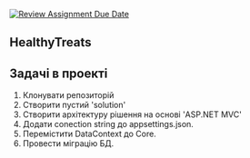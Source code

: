 [![Review Assignment Due Date](https://classroom.github.com/assets/deadline-readme-button-24ddc0f5d75046c5622901739e7c5dd533143b0c8e959d652212380cedb1ea36.svg)](https://classroom.github.com/a/EZY6FeNR)
## HealthyTreats

## Задачі в проекті
1. Клонувати репозиторій 
2. Створити пустий 'solution'
3. Створити архітектуру рішення на основі 'ASP.NET MVC'
4. Додати сonection string до appsettings.json.
5. Перемістити DataContext до Core.
6. Провести міграцію БД.

